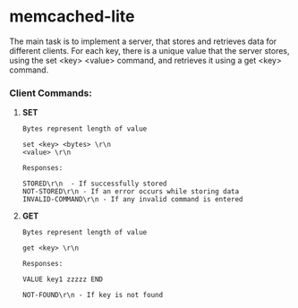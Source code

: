 # memcached-lite
The main task is to implement a server, that stores and retrieves data for different clients. For each key, there is a unique value that the server stores, using the set &lt;key> &lt;value> command, and retrieves it using a get &lt;key> command.


### Client Commands:


1. **SET** 

    ```  
    Bytes represent length of value
    
    set <key> <bytes> \r\n
    <value> \r\n

    Responses:
    
    STORED\r\n  - If successfully stored 
    NOT-STORED\r\n - If an error occurs while storing data
    INVALID-COMMAND\r\n - If any invalid command is entered
    ```
    
    
2. **GET** 

    ```  
    Bytes represent length of value
    
    get <key> \r\n

    Responses:
    
    VALUE key1 zzzzz END
    
    NOT-FOUND\r\n - If key is not found
    ```
